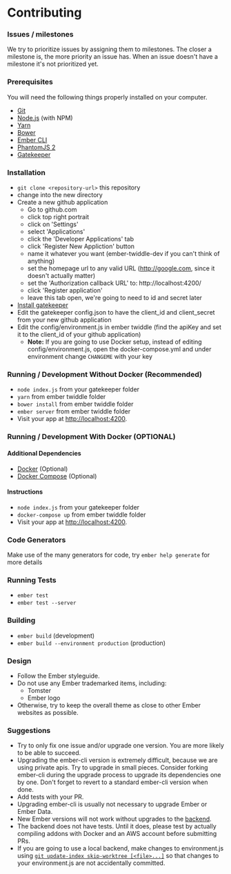 # Contributing

### Issues / milestones

We try to prioritize issues by assigning them to milestones. The closer a milestone is, the more priority an issue has. When an issue doesn't have a milestone it's not prioritized yet.

### Prerequisites

You will need the following things properly installed on your computer.

* [Git](http://git-scm.com/)
* [Node.js](http://nodejs.org/) (with NPM)
* [Yarn](https://yarnpkg.com)
* [Bower](http://bower.io/)
* [Ember CLI](http://www.ember-cli.com/)
* [PhantomJS 2](http://phantomjs.org/)
* [Gatekeeper](https://github.com/prose/gatekeeper)

### Installation

* `git clone <repository-url>` this repository
* change into the new directory
* Create a new github application
  - Go to github.com
  - click top right portrait
  - click on 'Settings'
  - select 'Applications'
  - click the 'Developer Applications' tab
  - click 'Register New Appliction' button
  - name it whatever you want (ember-twiddle-dev if you can't think of anything)
  - set the homepage url to any valid URL (http://google.com, since it doesn't actually matter)
  - set the 'Authorization callback URL' to: http://localhost:4200/
  - click 'Register application'
  - leave this tab open, we're going to need to id and secret later
* [Install gatekeeper](https://github.com/prose/gatekeeper)
* Edit the gatekeeper config.json to have the client_id and client_secret from your new github application
* Edit the config/environment.js in ember twiddle (find the apiKey and set it to the client_id of your github application)
  * **Note:** If you are going to use Docker setup, instead of editing config/environment.js, open the docker-compose.yml
  and under environment change `CHANGEME` with your key

### Running / Development Without Docker (Recommended)

* `node index.js` from your gatekeeper folder
* `yarn` from ember twiddle folder
* `bower install` from ember twiddle folder
* `ember server` from ember twiddle folder
* Visit your app at [http://localhost:4200](http://localhost:4200).

### Running / Development With Docker (OPTIONAL)

#### Additional Dependencies

* [Docker](https://docs.docker.com/install/) (Optional)
* [Docker Compose](https://docs.docker.com/compose/install/) (Optional)

#### Instructions

* `node index.js` from your gatekeeper folder
* `docker-compose up` from ember twiddle folder
* Visit your app at [http://localhost:4200](http://localhost:4200).

### Code Generators

Make use of the many generators for code, try `ember help generate` for more details

### Running Tests

* `ember test`
* `ember test --server`

### Building

* `ember build` (development)
* `ember build --environment production` (production)

### Design

* Follow the Ember styleguide.
* Do not use any Ember trademarked items, including:
  * Tomster
  * Ember logo
* Otherwise, try to keep the overall theme as close to other Ember websites as possible.

### Suggestions

* Try to only fix one issue and/or upgrade one version. You are more likely to be able to succeed.
* Upgrading the ember-cli version is extremely difficult, because we are using private apis. Try to upgrade in small pieces. Consider forking ember-cli during the upgrade process to upgrade its dependencies one by one. Don't forget to revert to a standard ember-cli version when done.
* Add tests with your PR.
* Upgrading ember-cli is usually not necessary to upgrade Ember or Ember Data.
* New Ember versions will not work without upgrades to the [backend](https://github.com/joostdevries/twiddle-backend).
* The backend does not have tests. Until it does, please test by actually compiling addons with Docker and an AWS account before submitting PRs.
* If you are going to use a local backend, make changes to environment.js using [`git update-index skip-worktree [<file>...]`](https://medium.com/@igloude/git-skip-worktree-and-how-i-used-to-hate-config-files-e84a44a8c859) so that changes to your environment.js are not accidentally committed.
